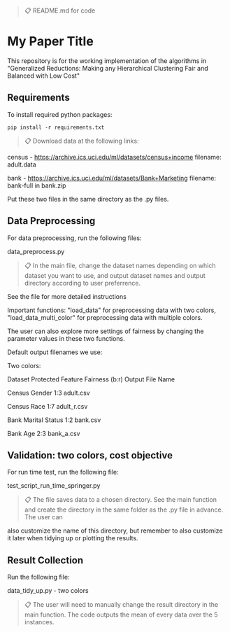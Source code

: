>📋  README.md for code

# My Paper Title

This repository is for the working implementation of the algorithms in "Generalized Reductions: Making any Hierarchical Clustering Fair and Balanced with Low Cost"

## Requirements

To install required python packages:

```setup
pip install -r requirements.txt
```

>📋  Download data at the following links:

census - https://archive.ics.uci.edu/ml/datasets/census+income  filename: adult.data

bank - https://archive.ics.uci.edu/ml/datasets/Bank+Marketing  filename: bank-full in bank.zip

Put these two files in the same directory as the .py files.

## Data Preprocessing

For data preprocessing, run the following files:

data_preprocess.py


>📋  In the main file, change the dataset names depending on which dataset you want to use, and output dataset names and output directory according to user preferrence.

See the file for more detailed instructions

Important functions: "load_data" for preprocessing data with two colors, "load_data_multi_color" for preprocessing data with multiple colors.

The user can also explore more settings of fairness by changing the parameter values in these two functions.

Default output filenames we use:

Two colors:

Dataset  Protected Feature  Fairness (b:r)  Output File Name

Census   Gender             1:3             adult.csv

Census   Race               1:7             adult_r.csv

Bank     Marital Status     1:2             bank.csv

Bank     Age                2:3             bank_a.csv



## Validation: two colors, cost objective

For run time test, run the following file:

test_script_run_time_springer.py

>📋  The file saves data to a chosen directory. See the main function and create the directory in the same folder as the .py file in advance. The user can 

also customize the name of this directory, but remember to also customize it later when tidying up or plotting the results.


## Result Collection

Run the following file:

data_tidy_up.py - two colors

>📋  The user will need to manually change the result directory in the main function. The code outputs the mean of every data over the 5 instances.




